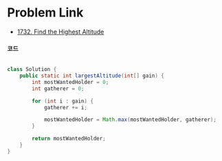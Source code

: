 # Problem Link

- [1732. Find the Highest Altitude](https://leetcode.com/problems/find-the-highest-altitude/)

#### 코드

```java

class Solution {
    public static int largestAltitude(int[] gain) {
        int mostWantedHolder = 0;
        int gatherer = 0;

        for (int i : gain) {
            gatherer += i;

            mostWantedHolder = Math.max(mostWantedHolder, gatherer);
        }

        return mostWantedHolder;
    }
}

```
